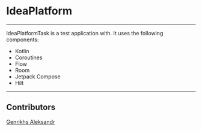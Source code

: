 # IdeaPlatform
***
IdeaPlatformTask is a test application with. It uses the following components:
* Kotlin
* Coroutines
* Flow
* Room
* Jetpack Compose
* Hilt
***
## Contributors
[Genrikhs Aleksandr](http://github.com/GenrikhsAlexandr)